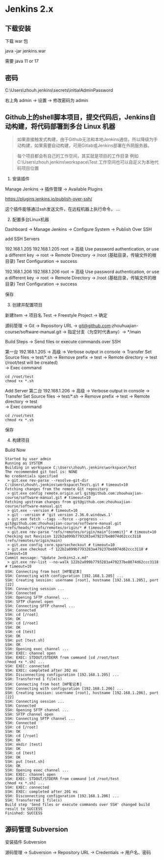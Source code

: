 # Jenkins 2.x

## 下载安装

下载 war 包

java -jar jenkins.war

需要 java 11 or 17

## 密码

C:\Users\zhouh\.jenkins\secrets\initialAdminPassword

右上角 admin -> 设置 -> 修改密码为 admin

## Github上的shell脚本项目，提交代码后，Jenkins自动构建，将代码部署到多台 Linux 机器

> 如果直接触发式构建，由于Github无法和本地Jenkins通信，所以降级为手动构建，如果需要自动构建，可用Gitlab或Jenkins部署在外网服务器。

> 每个项目都会有自己的工作空间，其实就是项目的工作目录 例如 C:\Users\zhouh\.jenkins\workspace\Test 工作空间也可以自定义为本地代码项目位置

1. 安装插件

Manage Jenkins -> 插件管理 -> Available Plugins 

https://plugins.jenkins.io/publish-over-ssh/

这个插件能够通过ssh发送文件，在远程机器上执行命令， ...

2. 配置多台Linux机器

Dashboard -> Manage Jenkins -> Configure System -> Publish Over SSH

add SSH Servers

192.168.1.205 192.168.1.205 root -> 高级 Use password authentication, or use a different key -> root -> Remote Directory -> /root (基础目录，传输文件的根目录)
Test Configuration -> success

192.168.1.206 192.168.1.206 root -> 高级 Use password authentication, or use a different key -> root -> Remote Directory -> /root (基础目录，传输文件的根目录)
Test Configuration -> success

保存

3. 创建并配置项目

新建Item -> 项目名 Test -> Freestyle Project -> 确定

源码管理 -> Git -> Repository URL -> git@github.com:zhouhuajian-course/software-manual.git -> 指定分支（为空时代表any）-> */main

Build Steps -> Send files or execute commands over SSH 

第一台 192.168.1.205 -> 高级 -> Verbose output in console -> Transfer Set Source files -> test/*.sh -> Remove prefix -> test -> Remote directory -> test (/root/test will be created)   
-> Exec command
```shell
cd /root/test
chmod +x *.sh
```
Add Server
第二台 192.168.1.206 -> 高级 -> Verbose output in console -> Transfer Set Source files -> test/*.sh -> Remove prefix -> test -> Remote directory -> test  
-> Exec command
```shell
cd /root/test
chmod +x *.sh
```
保存

4. 构建项目

Build Now

```
Started by user admin
Running as SYSTEM
Building in workspace C:\Users\zhouh\.jenkins\workspace\Test
The recommended git tool is: NONE
No credentials specified
 > git.exe rev-parse --resolve-git-dir C:\Users\zhouh\.jenkins\workspace\Test\.git # timeout=10
Fetching changes from the remote Git repository
 > git.exe config remote.origin.url git@github.com:zhouhuajian-course/software-manual.git # timeout=10
Fetching upstream changes from git@github.com:zhouhuajian-course/software-manual.git
 > git.exe --version # timeout=10
 > git --version # 'git version 2.36.0.windows.1'
 > git.exe fetch --tags --force --progress -- git@github.com:zhouhuajian-course/software-manual.git +refs/heads/*:refs/remotes/origin/* # timeout=10
 > git.exe rev-parse "refs/remotes/origin/main^{commit}" # timeout=10
Checking out Revision 122b2a099b7793283a479237be8074d62ccc3118 (refs/remotes/origin/main)
 > git.exe config core.sparsecheckout # timeout=10
 > git.exe checkout -f 122b2a099b7793283a479237be8074d62ccc3118 # timeout=10
Commit message: "Update Jenkins2.x.md"
 > git.exe rev-list --no-walk 122b2a099b7793283a479237be8074d62ccc3118 # timeout=10
SSH: Connecting from host [HP笔记本]
SSH: Connecting with configuration [192.168.1.205] ...
SSH: Creating session: username [root], hostname [192.168.1.205], port [22]
SSH: Connecting session ...
SSH: Connected
SSH: Opening SFTP channel ...
SSH: SFTP channel open
SSH: Connecting SFTP channel ...
SSH: Connected
SSH: cd [/root]
SSH: OK
SSH: cd [/root]
SSH: OK
SSH: cd [test]
SSH: OK
SSH: put [test.sh]
SSH: OK
SSH: Opening exec channel ...
SSH: EXEC: channel open
SSH: EXEC: STDOUT/STDERR from command [cd /root/test
chmod +x *.sh] ...
SSH: EXEC: connected
SSH: EXEC: completed after 202 ms
SSH: Disconnecting configuration [192.168.1.205] ...
SSH: Transferred 1 file(s)
SSH: Connecting from host [HP笔记本]
SSH: Connecting with configuration [192.168.1.206] ...
SSH: Creating session: username [root], hostname [192.168.1.206], port [22]
SSH: Connecting session ...
SSH: Connected
SSH: Opening SFTP channel ...
SSH: SFTP channel open
SSH: Connecting SFTP channel ...
SSH: Connected
SSH: cd [/root]
SSH: OK
SSH: cd [/root]
SSH: OK
SSH: mkdir [test]
SSH: OK
SSH: cd [test]
SSH: OK
SSH: put [test.sh]
SSH: OK
SSH: Opening exec channel ...
SSH: EXEC: channel open
SSH: EXEC: STDOUT/STDERR from command [cd /root/test
chmod +x *.sh] ...
SSH: EXEC: connected
SSH: EXEC: completed after 201 ms
SSH: Disconnecting configuration [192.168.1.206] ...
SSH: Transferred 1 file(s)
Build step 'Send files or execute commands over SSH' changed build result to SUCCESS
Finished: SUCCESS
```

## 源码管理 Subversion

安装插件 Subversion

源码管理 -> Subversion -> Repository URL -> Credentials -> 用户名、密码 


